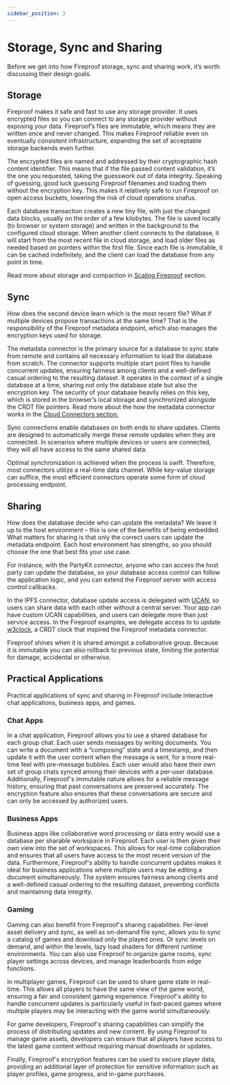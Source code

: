 ```yaml
---
sidebar_position: 3
---
```


# Storage, Sync and Sharing

Before we get into how Fireproof storage, sync and sharing work, it’s worth discussing their design goals.

## Storage

Fireproof makes it safe and fast to use any storage provider. It uses encrypted files so you can connect to any storage provider without exposing your data. Fireproof’s files are immutable, which means they are written once and never changed. This makes Fireproof reliable even on eventually consistent infrastructure, expanding the set of acceptable storage backends even further.

The encrypted files are named and addressed by their cryptographic hash content identifier. This means that if the file passed content validation, it’s the one you requested, taking the guesswork out of data integrity. Speaking of guessing, good luck guessing Fireproof filenames and loading them without the encryption key. This makes it relatively safe to run Fireproof on open access buckets, lowering the risk of cloud operations snafus.

Each database transaction creates a new tiny file, with just the changed data blocks, usually on the order of a few kilobytes. The file is saved locally (to browser or system storage) and written in the background to the configured cloud storage. When another client connects to the database, it will start from the most recent file in cloud storage, and load older files as needed based on pointers within the first file. Since each file is immutable, it can be cached indefinitely, and the client can load the database from any point in time.

Read more about storage and compaction in [Scaling Fireproof](/docs/concept-guide/scaling-fireproof) section.

## Sync

How does the second device learn which is the most recent file? What if multiple devices propose transactions at the same time? That is the responsibility of the Fireproof metadata endpoint, which also manages the encryption keys used for storage.

The metadata connector is the primary source for a database to sync state from remote and contains all necessary information to load the database from scratch. The connector supports multiple start point files to handle concurrent updates, ensuring fairness among clients and a well-defined casual ordering to the resulting dataset. It operates in the context of a single database at a time, sharing not only the database state but also the encryption key. The security of your database heavily relies on this key, which is stored in the browser’s local storage and synchronized alongside the CRDT file pointers. Read more about the how the metadata connector works in the [Cloud Connectors section.](/docs/concept-guide/cloud-connectors)

Sync connections enable databases on both ends to share updates. Clients are designed to automatically merge these remote updates when they are connected. In scenarios where multiple devices or users are connected, they will all have access to the same shared data.

Optimal synchronization is achieved when the process is swift. Therefore, most connectors utilize a real-time data channel. While key-value storage can suffice, the most efficient connectors operate some form of cloud processing endpoint.

## Sharing

How does the database decide who can update the metadata? We leave it up to the host environment – this is one of the benefits of being embedded. What matters for sharing is that only the correct users can update the metadata endpoint. Each host environment has strengths, so you should choose the one that best fits your use case.

For instance, with the PartyKit connector, anyone who can access the host party can update the database, so your database access control can follow the application logic, and you can extend the Fireproof server with access control callbacks.

In the IPFS connector, database update access is delegated with [UCAN](https://ucan.xyz/), so users can share data with each other without a central server. Your app can have custom UCAN capabilities, and users can delegate more than just service access. In the Fireproof examples, we delegate access to to update [w3clock](https://github.com/web3-storage/w3clock), a CRDT clock that inspired the Fireproof metadata connector.

Fireproof shines when it is shared amongst a collaborative group. Because it is immutable you can also rollback to previous state, limiting the potential for damage, accidental or otherwise.

## Practical Applications

Practical applications of sync and sharing in Fireproof include interactive chat applications, business apps, and games.

### Chat Apps

In a chat application, Fireproof allows you to use a shared database for each group chat. Each user sends messages by writing documents. You can write a document with a “composing” state and a timestamp, and then update it with the user content when the message is sent, for a more real-time feel with pre-message bubbles. Each user would also have their own set of group chats synced among their devices with a per-user database. Additionally, Fireproof's immutable nature allows for a reliable message history, ensuring that past conversations are preserved accurately. The encryption feature also ensures that these conversations are secure and can only be accessed by authorized users.

### Business Apps

Business apps like collaborative word processing or data entry would use a database per sharable workspace in Fireproof. Each user is then given their own view into the set of workspaces. This allows for real-time collaboration and ensures that all users have access to the most recent version of the data. Furthermore, Fireproof's ability to handle concurrent updates makes it ideal for business applications where multiple users may be editing a document simultaneously. The system ensures fairness among clients and a well-defined casual ordering to the resulting dataset, preventing conflicts and maintaining data integrity.

### Gaming

Gaming can also benefit from Fireproof's sharing capabilities. Per-level asset delivery and sync, as well as on-demand file sync, allows you to sync a catalog of games and download only the played ones. Or sync levels on demand, and within the levels, lazy load shaders for different runtime environments. You can also use Fireproof to organize game rooms, sync player settings across devices, and manage leaderboards from edge functions.

In multiplayer games, Fireproof can be used to share game state in real-time. This allows all players to have the same view of the game world, ensuring a fair and consistent gaming experience. Fireproof's ability to handle concurrent updates is particularly useful in fast-paced games where multiple players may be interacting with the game world simultaneously.

For game developers, Fireproof's sharing capabilities can simplify the process of distributing updates and new content. By using Fireproof to manage game assets, developers can ensure that all players have access to the latest game content without requiring manual downloads or updates.

Finally, Fireproof's encryption features can be used to secure player data, providing an additional layer of protection for sensitive information such as player profiles, game progress, and in-game purchases.

<!-- Figures:
CAR File Structure: A diagram showing the structure of an opaque CAR file with encrypted blocks and hard-to-guess IDs.
Sync Process: A flowchart showing the process of event notification and key sync via a secure channel.
Sharing Model: A diagram showing how existing auth can manage multi-device and multi-user sharing. -->
